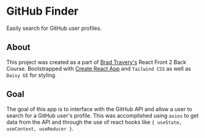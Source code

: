 # GitHub Finder

Easily search for GitHub user profiles.

## About

This project was created as a part of [Brad Travery's](https://github.com/bradtraversy) React Front 2 Back Course. Bootstrapped with [Create React App](https://github.com/facebook/create-react-app) and `Tailwind CSS` as well as `Daisy UI` for styling.

## Goal

The goal of this app is to interface with the GitHub API and allow a user to search for a GitHub user's profile. This was accomplished using `axios` to get data from the API and through the use of react hooks like `{ useState, useContext, useReducer }`.
